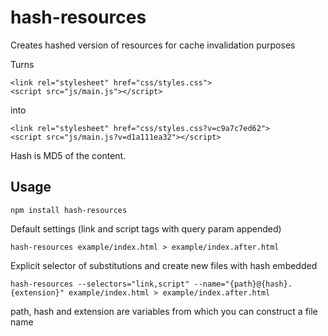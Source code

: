 # hash-resources

Creates hashed version of resources for cache invalidation purposes

Turns
```
<link rel="stylesheet" href="css/styles.css">
<script src="js/main.js"></script>
```
into
```
<link rel="stylesheet" href="css/styles.css?v=c9a7c7ed62">
<script src="js/main.js?v=d1a111ea32"></script>
```
Hash is MD5 of the content.

## Usage
```
npm install hash-resources
```
Default settings (link and script tags with query param appended)
```
hash-resources example/index.html > example/index.after.html
```

Explicit selector of substitutions and create new files with hash embedded
```
hash-resources --selectors="link,script" --name="{path}@{hash}.{extension}" example/index.html > example/index.after.html
```
path, hash and extension are variables from which you can construct a file name



